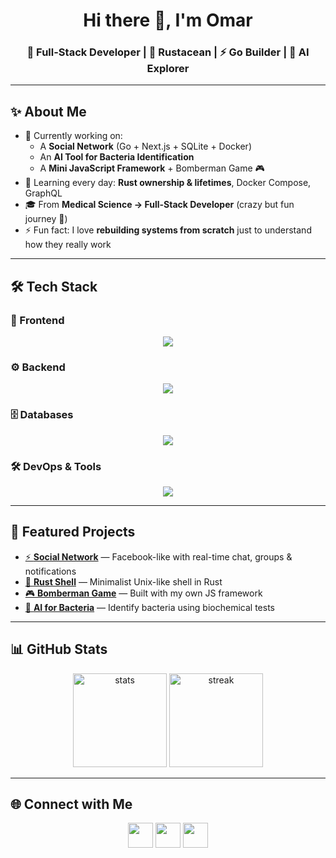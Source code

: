 <h1 align="center">Hi there 👋, I'm Omar</h1>
<h3 align="center">🚀 Full-Stack Developer | 🦀 Rustacean | ⚡ Go Builder | 🤖 AI Explorer</h3>

---

## ✨ About Me
- 🔭 Currently working on:
  - A **Social Network** (Go + Next.js + SQLite + Docker)
  - An **AI Tool for Bacteria Identification**
  - A **Mini JavaScript Framework** + Bomberman Game 🎮
- 🌱 Learning every day: **Rust ownership & lifetimes**, Docker Compose, GraphQL  
- 🎓 From **Medical Science → Full-Stack Developer** (crazy but fun journey 🚀)  
- ⚡ Fun fact: I love **rebuilding systems from scratch** just to understand how they really work  

---

## 🛠️ Tech Stack

### 🎨 Frontend
<p align="center">
  <img src="https://skillicons.dev/icons?i=js,ts,react,nextjs,html,css" />
</p>

### ⚙️ Backend
<p align="center">
  <img src="https://skillicons.dev/icons?i=go,rust,python,django,graphql,nodejs" />
</p>

### 🗄️ Databases
<p align="center">
  <img src="https://skillicons.dev/icons?i=sqlite,postgres,mysql" />
</p>

### 🛠️ DevOps & Tools
<p align="center">
  <img src="https://skillicons.dev/icons?i=docker,git,linux,caddy,bash" />
</p>

---

## 🚀 Featured Projects
- [⚡ **Social Network**](https://github.com/yourusername/social-network) — Facebook-like with real-time chat, groups & notifications  
- [🦀 **Rust Shell**](https://github.com/yourusername/rust-shell) — Minimalist Unix-like shell in Rust  
- [🎮 **Bomberman Game**](https://github.com/yourusername/bomberman) — Built with my own JS framework  
- [🧪 **AI for Bacteria**](https://github.com/yourusername/ai-bacteria) — Identify bacteria using biochemical tests  

---

## 📊 GitHub Stats
<p align="center">
  <img src="https://github-readme-stats.vercel.app/api?username=yourusername&show_icons=true&theme=tokyonight" alt="stats" height="150"/>
  <img src="https://github-readme-streak-stats.herokuapp.com/?user=yourusername&theme=tokyonight" alt="streak" height="150"/>
</p>

---

## 🌐 Connect with Me
<p align="center">
  <a href="https://linkedin.com/in/yourusername"><img src="https://skillicons.dev/icons?i=linkedin" height="40"/></a>
  <a href="mailto:your.email@example.com"><img src="https://cdn.jsdelivr.net/gh/simple-icons/simple-icons/icons/gmail.svg" height="40" width="40"/></a>
  <a href="https://yourwebsite.com"><img src="https://cdn.jsdelivr.net/gh/simple-icons/simple-icons/icons/firefox.svg" height="40" width="40"/></a>
</p>
